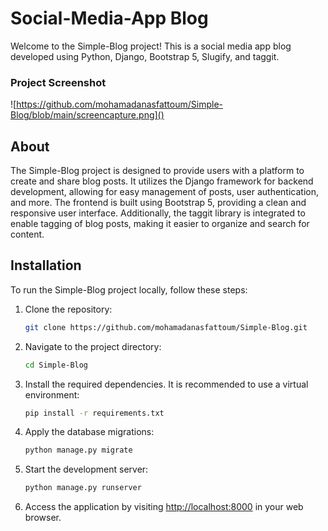
# Social-Media-App Blog

Welcome to the Simple-Blog project! This is a social media app blog developed using Python, Django, Bootstrap 5, Slugify, and taggit.

### Project Screenshot
![https://github.com/mohamadanasfattoum/Simple-Blog/blob/main/screencapture.png]()


## About

The Simple-Blog project is designed to provide users with a platform to create and share blog posts. It utilizes the Django framework for backend development, allowing for easy management of posts, user authentication, and more. The frontend is built using Bootstrap 5, providing a clean and responsive user interface. Additionally, the taggit library is integrated to enable tagging of blog posts, making it easier to organize and search for content.


## Installation

To run the Simple-Blog project locally, follow these steps:

1. Clone the repository:

   ```bash
   git clone https://github.com/mohamadanasfattoum/Simple-Blog.git
   ```

2. Navigate to the project directory:

   ```bash
   cd Simple-Blog
   ```

3. Install the required dependencies. It is recommended to use a virtual environment:

   ```bash
   pip install -r requirements.txt
   ```

4. Apply the database migrations:

   ```bash
   python manage.py migrate
   ```

5. Start the development server:

   ```bash
   python manage.py runserver
   ```

6. Access the application by visiting [http://localhost:8000](http://localhost:8000) in your web browser.
